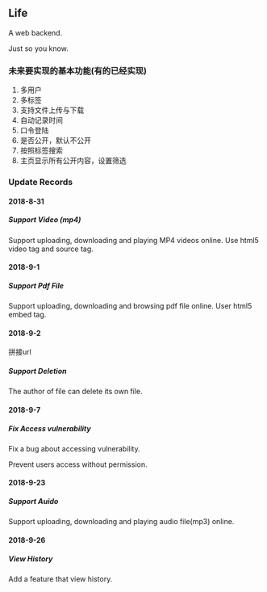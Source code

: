 ## Life

A web backend.

Just so you know.

### 未来要实现的基本功能(有的已经实现)

1. 多用户
2. 多标签
3. 支持文件上传与下载
4. 自动记录时间
5. 口令登陆
6. 是否公开，默认不公开
7. 按照标签搜索
8. 主页显示所有公开内容，设置筛选

### Update Records

#### 2018-8-31

##### Support Video (mp4)

Support uploading, downloading and playing MP4 videos online.
Use html5 video tag and source tag.

#### 2018-9-1

##### Support Pdf File

Support uploading, downloading and browsing pdf file online.
User html5 embed tag.

#### 2018-9-2
拼接url
##### Support Deletion

The author of file can delete its own file.

#### 2018-9-7

##### Fix Access vulnerability

Fix a bug about accessing vulnerability.

Prevent users access without permission.

#### 2018-9-23

##### Support Auido

Support uploading, downloading and playing audio file(mp3) online.

#### 2018-9-26

##### View History

Add a feature that view history.
